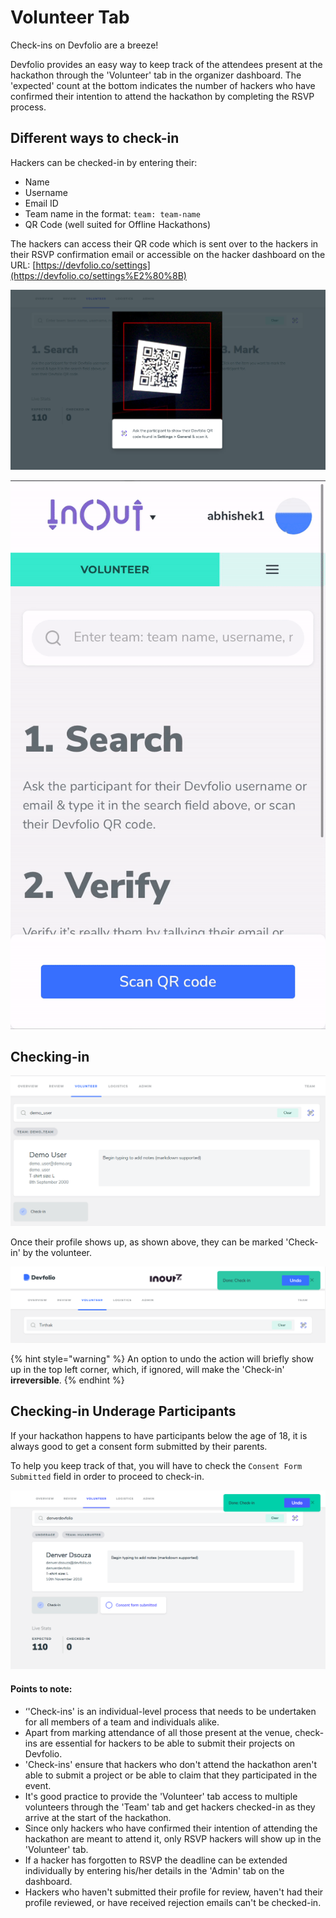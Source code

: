 # Volunteer Tab



Check-ins on Devfolio are a breeze!

Devfolio provides an easy way to keep track of the attendees present at the hackathon through the 'Volunteer' tab in the organizer dashboard. The 'expected' count at the bottom indicates the number of hackers who have confirmed their intention to attend the hackathon by completing the RSVP process.

## Different ways to check-in

Hackers can be checked-in by entering their:

* Name
* Username
* Email ID
* Team name in the format: `team: team-name`
* QR Code \(well suited for Offline Hackathons\)

The hackers can access their QR code which is sent over to the hackers in their RSVP confirmation email or accessible on the hacker dashboard on the URL: [https://devfolio.co/settings](https://devfolio.co/settings%E2%80%8B)

![Desktop View](../../../.gitbook/assets/image%20%286%29.png)

![Phone View](../../../.gitbook/assets/image%20%2815%29.png)

## Checking-in

![](../../../.gitbook/assets/image%20%289%29.png)

Once their profile shows up, as shown above, they can be marked 'Check-in' by the volunteer.

![](../../../.gitbook/assets/image%20%2834%29.png)

{% hint style="warning" %}
An option to undo the action will briefly show up in the top left corner, which, if ignored, will make the 'Check-in' **irreversible**.
{% endhint %}

## Checking-in Underage Participants

If your hackathon happens to have participants below the age of 18, it is always good to get a consent form submitted by their parents.

To help you keep track of that, you will have to check the `Consent Form Submitted` field in order to proceed to check-in.

![](../../../.gitbook/assets/image%20%2811%29.png)

#### Points to note:

* ‘'Check-ins' is an individual-level process that needs to be undertaken for all members of a team and individuals alike.
* Apart from marking attendance of all those present at the venue, check-ins are essential for hackers to be able to submit their projects on Devfolio.
* 'Check-ins' ensure that hackers who don't attend the hackathon aren't able to submit a project or be able to claim that they participated in the event.
* It's good practice to provide the 'Volunteer' tab access to multiple volunteers through the 'Team' tab and get hackers checked-in as they arrive at the start of the hackathon.
* Since only hackers who have confirmed their intention of attending the hackathon are meant to attend it, only RSVP hackers will show up in the 'Volunteer' tab.
* If a hacker has forgotten to RSVP the deadline can be extended individually by entering his/her details in the 'Admin' tab on the dashboard.
* Hackers who haven't submitted their profile for review, haven't had their profile reviewed, or have received rejection emails can't be checked-in.

